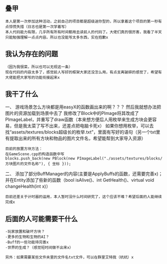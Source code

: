 ## 叠甲

    本人是第一次参加这种活动，之前自己的项目都是超级迷你型的，所以拿着这个项目的第一秒有点惊慌失措（日志也是第一次学着写）
    本人代码能力有限，几乎所有所有时间都用去读前人的代码了。大佬们真的很厉害，我看了半天只能勉强理解一点点内容。所以也没能写太多东西，实在抱歉x

## 我认为存在的问题

    （因为我很菜，所以也可以无视这一条）
    现在代码的内容太多了，感觉前人写好的框架大家还没怎么用，有点支离破碎的感觉了，希望有大佬能把大家写的功能衔接起来x

## 我干了什么

一、
    游戏场景怎么方块都是用easyX的函数画出来的啊？？？
    然后我就想办法把图片的资源加载到场景中去了
    我修改了Block中的PImage将其改成了PImageLabel，并重写了draw函数（本来想方便后人用枚举来生成方块会更容易，但是我太菜了写不出来，还差点把电脑卡死x）
    如果你想用枚举，可以去找“assets/textures/blocks超级长的枚举.txt”，里面有写好的语句（另一个txt里有提取出来的所有方块和物品的图片文件名，希望能帮到大家导入资源）

    目前的放置方块方法：
    在GameScene.cpp的构造函数中写
    blocks.push_back(new PBlock(new PImageLabel("./assets/textures/blocks/方块图片的文件名称"), { 坐标 }));
二、
    添加了部分BuffManager的内容(主要是ApplyBuffs的函数，还需要完善x)；
    并在Entity添加了些新的函数（bool isAlive()、int GetHealth()、virtual void changeHealth(int x)）

    目前还差关于计时器的运用，本人暂时没什么时间研究了，这个应该不难？希望后面的人能继续完成x


## 后面的人可能需要干什么

    -玩家放置和破坏方块？
    -更多的生物和生物的AI？
    -Buff的一些功能待完善x
    -世界的生成？（感觉短时间做不出来x）

    另外：如果需要某些文件夹里的文件名txt文件，可以在群里艾特我（杭杭）x

    

